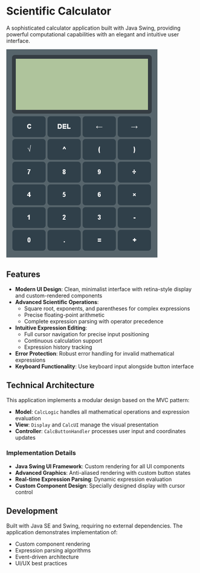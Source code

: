 # Scientific Calculator

A sophisticated calculator application built with Java Swing, providing powerful computational capabilities with an elegant and intuitive user interface.

![Calculator Screenshot](images/calculator_screenshot.png)

## Features

- **Modern UI Design**: Clean, minimalist interface with retina-style display and custom-rendered components
- **Advanced Scientific Operations**: 
  - Square root, exponents, and parentheses for complex expressions
  - Precise floating-point arithmetic
  - Complete expression parsing with operator precedence
- **Intuitive Expression Editing**:
  - Full cursor navigation for precise input positioning
  - Continuous calculation support
  - Expression history tracking
- **Error Protection**: Robust error handling for invalid mathematical expressions
- **Keyboard Functionality**: Use keyboard input alongside button interface

## Technical Architecture

This application implements a modular design based on the MVC pattern:

- **Model**: `CalcLogic` handles all mathematical operations and expression evaluation
- **View**: `Display` and `CalcUI` manage the visual presentation
- **Controller**: `CalcButtonHandler` processes user input and coordinates updates

### Implementation Details

- **Java Swing UI Framework**: Custom rendering for all UI components
- **Advanced Graphics**: Anti-aliased rendering with custom button states
- **Real-time Expression Parsing**: Dynamic expression evaluation
- **Custom Component Design**: Specially designed display with cursor control

## Development

Built with Java SE and Swing, requiring no external dependencies. The application demonstrates implementation of:

- Custom component rendering
- Expression parsing algorithms
- Event-driven architecture
- UI/UX best practices